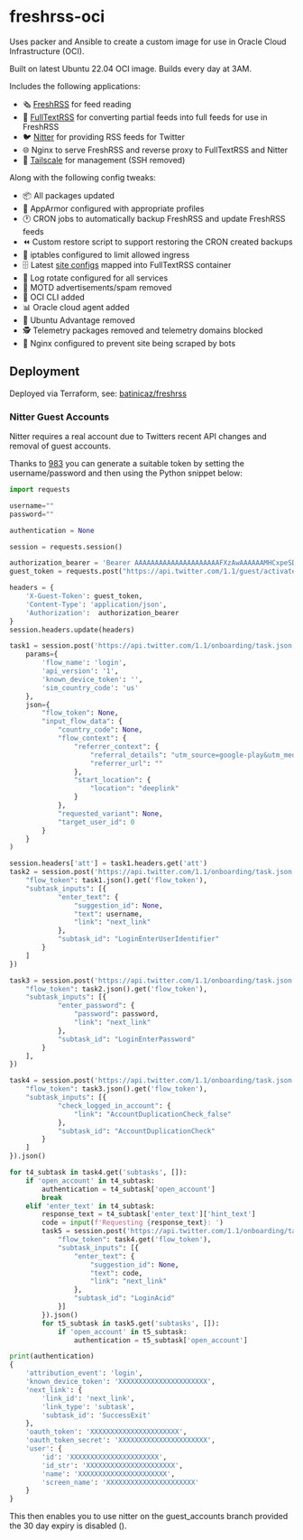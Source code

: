 # freshrss-oci

Uses packer and Ansible to create a custom image for use in Oracle Cloud Infrastructure (OCI).

Built on latest Ubuntu 22.04 OCI image. Builds every day at 3AM.

Includes the following applications:

- :newspaper_roll: [FreshRSS](https://github.com/FreshRSS/FreshRSS) for feed reading
- :mag_right: [FullTextRSS](https://github.com/heussd/fivefilters-full-text-rss-docker/tree/master) for converting partial feeds into full feeds for use in FreshRSS
- :bird: [Nitter](https://github.com/zedeus/nitter) for providing RSS feeds for Twitter
- :globe_with_meridians: Nginx to serve FreshRSS and reverse proxy to FullTextRSS and Nitter
- :closed_lock_with_key: [Tailscale](https://github.com/tailscale/tailscale) for management (SSH removed)

Along with the following config tweaks:

- :package: All packages updated
- :mechanical_arm: AppArmor configured with appropriate profiles
- :clock1: CRON jobs to automatically backup FreshRSS and update FreshRSS feeds
- :rewind: Custom restore script to support restoring the CRON created backups
- :no_entry_sign: iptables configured to limit allowed ingress
- :file_cabinet: Latest [site configs](https://github.com/fivefilters/ftr-site-config) mapped into FullTextRSS container
- :broom: Log rotate configured for all services
- :no_bell: MOTD advertisements/spam removed
- :toolbox: OCI CLI added
- :bar_chart: Oracle cloud agent added
- :no_good: Ubuntu Advantage removed
- :detective: Telemetry packages removed and telemetry domains blocked
- :robot: Nginx configured to prevent site being scraped by bots

## Deployment

Deployed via Terraform, see: [batinicaz/freshrss](https://github.com/batinicaz/freshrss)

### Nitter Guest Accounts

Nitter requires a real account due to Twitters recent API changes and removal of guest accounts.

Thanks to [983](https://github.com/zedeus/nitter/issues/983#issuecomment-1688495284) you can generate a suitable token by setting the username/password and then using the Python snippet below:

```python
import requests

username=""
password=""

authentication = None

session = requests.session()

authorization_bearer = 'Bearer AAAAAAAAAAAAAAAAAAAAAFXzAwAAAAAAMHCxpeSDG1gLNLghVe8d74hl6k4%3DRUMF4xAQLsbeBhTSRrCiQpJtxoGWeyHrDb5te2jpGskWDFW82F'
guest_token = requests.post("https://api.twitter.com/1.1/guest/activate.json", headers={'Authorization': authorization_bearer}).json()['guest_token']

headers = {
    'X-Guest-Token': guest_token,
    'Content-Type': 'application/json',
    'Authorization':  authorization_bearer
}
session.headers.update(headers)

task1 = session.post('https://api.twitter.com/1.1/onboarding/task.json',
    params={
        'flow_name': 'login',
        'api_version': '1',
        'known_device_token': '',
        'sim_country_code': 'us'
    },
    json={
        "flow_token": None,
        "input_flow_data": {
            "country_code": None,
            "flow_context": {
                "referrer_context": {
                    "referral_details": "utm_source=google-play&utm_medium=organic",
                    "referrer_url": ""
                },
                "start_location": {
                    "location": "deeplink"
                }
            },
            "requested_variant": None,
            "target_user_id": 0
        }
    }
)

session.headers['att'] = task1.headers.get('att')
task2 = session.post('https://api.twitter.com/1.1/onboarding/task.json', json={
    "flow_token": task1.json().get('flow_token'),
    "subtask_inputs": [{
            "enter_text": {
                "suggestion_id": None,
                "text": username,
                "link": "next_link"
            },
            "subtask_id": "LoginEnterUserIdentifier"
        }
    ]
})

task3 = session.post('https://api.twitter.com/1.1/onboarding/task.json', json={
    "flow_token": task2.json().get('flow_token'),
    "subtask_inputs": [{
            "enter_password": {
                "password": password,
                "link": "next_link"
            },
            "subtask_id": "LoginEnterPassword"
        }
    ],
})

task4 = session.post('https://api.twitter.com/1.1/onboarding/task.json', json={
    "flow_token": task3.json().get('flow_token'),
    "subtask_inputs": [{
            "check_logged_in_account": {
                "link": "AccountDuplicationCheck_false"
            },
            "subtask_id": "AccountDuplicationCheck"
        }
    ]
}).json()

for t4_subtask in task4.get('subtasks', []):
    if 'open_account' in t4_subtask:
        authentication = t4_subtask['open_account']
        break
    elif 'enter_text' in t4_subtask:
        response_text = t4_subtask['enter_text']['hint_text']
        code = input(f'Requesting {response_text}: ')
        task5 = session.post('https://api.twitter.com/1.1/onboarding/task.json', json={
            "flow_token": task4.get('flow_token'),
            "subtask_inputs": [{
                "enter_text": {
                    "suggestion_id": None,
                    "text": code,
                    "link": "next_link"
                },
                "subtask_id": "LoginAcid"
            }]
        }).json()
        for t5_subtask in task5.get('subtasks', []):
            if 'open_account' in t5_subtask:
                authentication = t5_subtask['open_account']

print(authentication)
{
    'attribution_event': 'login',
    'known_device_token': 'XXXXXXXXXXXXXXXXXXXXXX',
    'next_link': {
        'link_id': 'next_link',
        'link_type': 'subtask',
        'subtask_id': 'SuccessExit'
    },
    'oauth_token': 'XXXXXXXXXXXXXXXXXXXXXX',
    'oauth_token_secret': 'XXXXXXXXXXXXXXXXXXXXXX',
    'user': {
        'id': 'XXXXXXXXXXXXXXXXXXXXXX',
        'id_str': 'XXXXXXXXXXXXXXXXXXXXXX',
        'name': 'XXXXXXXXXXXXXXXXXXXXXX',
        'screen_name': 'XXXXXXXXXXXXXXXXXXXXXX'
    }
}
```

This then enables you to use nitter on the guest_accounts branch provided the 30 day expiry is disabled ().